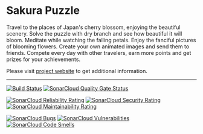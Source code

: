 # Sakura Puzzle

Travel  to  the  places  of  Japan's cherry blossom, enjoying the beautiful
scenery.  Solve  the  puzzle  with dry branch and see how beautiful it will
bloom.  Meditate  while  watching  the  falling  petals. Enjoy the fanciful
pictures of blooming flowers. Create your own animated images and send them
to  friends.  Compete  every day with other travelers, earn more points and
get prizes for your achievements.

Please visit [project website](https://sakuramobile.sourceforge.io/) to get
additional information.

---

[![Build Status](https://github.com/sakura-mobile/sakura-android/workflows/Build/badge.svg)](https://github.com/sakura-mobile/sakura-android/actions?query=workflow%3A%22Build%22)
[![SonarCloud Quality Gate Status](https://sonarcloud.io/api/project_badges/measure?project=sakura-mobile_sakura-android&metric=alert_status)](https://sonarcloud.io/dashboard?id=sakura-mobile_sakura-android)

[![SonarCloud Reliability Rating](https://sonarcloud.io/api/project_badges/measure?project=sakura-mobile_sakura-android&metric=reliability_rating)](https://sonarcloud.io/dashboard?id=sakura-mobile_sakura-android)
[![SonarCloud Security Rating](https://sonarcloud.io/api/project_badges/measure?project=sakura-mobile_sakura-android&metric=security_rating)](https://sonarcloud.io/dashboard?id=sakura-mobile_sakura-android)
[![SonarCloud Maintainability Rating](https://sonarcloud.io/api/project_badges/measure?project=sakura-mobile_sakura-android&metric=sqale_rating)](https://sonarcloud.io/dashboard?id=sakura-mobile_sakura-android)

[![SonarCloud Bugs](https://sonarcloud.io/api/project_badges/measure?project=sakura-mobile_sakura-android&metric=bugs)](https://sonarcloud.io/dashboard?id=sakura-mobile_sakura-android)
[![SonarCloud Vulnerabilities](https://sonarcloud.io/api/project_badges/measure?project=sakura-mobile_sakura-android&metric=vulnerabilities)](https://sonarcloud.io/dashboard?id=sakura-mobile_sakura-android)
[![SonarCloud Code Smells](https://sonarcloud.io/api/project_badges/measure?project=sakura-mobile_sakura-android&metric=code_smells)](https://sonarcloud.io/dashboard?id=sakura-mobile_sakura-android)
